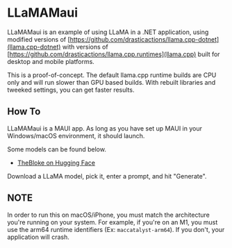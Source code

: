 # LLaMAMaui

LLaMAMaui is an example of using LLaMA in a .NET application, using modified versions of [https://github.com/drasticactions/llama.cpp-dotnet](llama.cpp-dotnet) with versions of [https://github.com/drasticactions/llama.cpp.runtimes](llama.cpp) built for desktop and mobile platforms.

This is a proof-of-concept. The default llama.cpp runtime builds are CPU only and will run slower than GPU based builds. With rebuilt libraries and tweeked settings, you can get faster results.

## How To

LLaMAMaui is a MAUI app. As long as you have set up MAUI in your Windows/macOS environment, it should launch.

Some models can be found below.

- [TheBloke on Hugging Face](https://huggingface.co/TheBloke)

Download a LLaMA model, pick it, enter a prompt, and hit "Generate".

## NOTE

In order to run this on macOS/iPhone, you must match the architecture you're running on your system. For example, if you're on an M1, you must use the arm64 runtime identifiers (Ex: `maccatalyst-arm64`). If you don't, your application will crash.